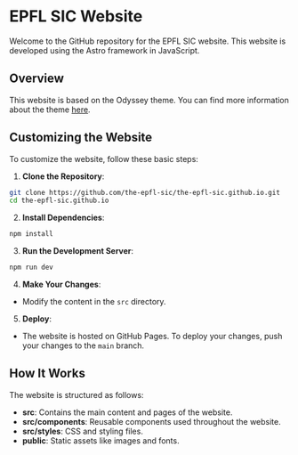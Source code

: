 # EPFL SIC Website

Welcome to the GitHub repository for the EPFL SIC website. This website is developed using the Astro framework in JavaScript.

## Overview

This website is based on the Odyssey theme. You can find more information about the theme [here](https://github.com/treefarmstudio/odyssey-theme).

## Customizing the Website

To customize the website, follow these basic steps:

1. **Clone the Repository**:
  ```bash
  git clone https://github.com/the-epfl-sic/the-epfl-sic.github.io.git
  cd the-epfl-sic.github.io
  ```

2. **Install Dependencies**:
  ```bash
  npm install
  ```

3. **Run the Development Server**:
  ```bash
  npm run dev
  ```

4. **Make Your Changes**:
  - Modify the content in the `src` directory.

5. **Deploy**:
  - The website is hosted on GitHub Pages. To deploy your changes, push your changes to the `main` branch.

## How It Works

The website is structured as follows:

- **src**: Contains the main content and pages of the website.
- **src/components**: Reusable components used throughout the website.
- **src/styles**: CSS and styling files.
- **public**: Static assets like images and fonts.